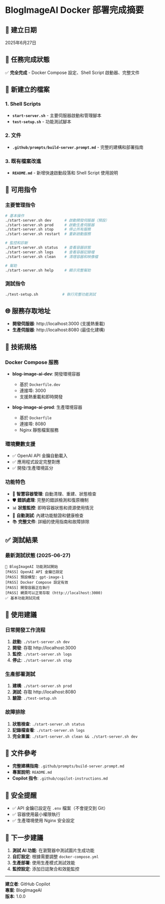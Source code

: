 # BlogImageAI Docker 部署完成摘要

## 📅 建立日期
2025年6月27日

## 🎯 任務完成狀態
✅ **完全完成** - Docker Compose 設定、Shell Script 啟動器、完整文件

## 📁 新建立的檔案

### 1. Shell Scripts
- **`start-server.sh`** - 主要伺服器啟動和管理腳本
- **`test-setup.sh`** - 功能測試腳本

### 2. 文件
- **`.github/prompts/build-server.prompt.md`** - 完整的建構和部署指南

### 3. 既有檔案改進
- **`README.md`** - 新增快速啟動段落和 Shell Script 使用說明

## 🚀 可用指令

### 主要管理指令
```bash
# 基本操作
./start-server.sh dev      # 啟動開發伺服器（預設）
./start-server.sh prod     # 啟動生產伺服器  
./start-server.sh stop     # 停止所有服務
./start-server.sh restart  # 重新啟動服務

# 監控和診斷
./start-server.sh status   # 查看容器狀態
./start-server.sh logs     # 查看容器記錄檔
./start-server.sh clean    # 清理容器和映像檔

# 幫助
./start-server.sh help     # 顯示完整幫助
```

### 測試指令
```bash
./test-setup.sh           # 執行完整功能測試
```

## 🌐 服務存取地址

- **開發伺服器**: http://localhost:3000 (支援熱重載)
- **生產伺服器**: http://localhost:8080 (最佳化建構)

## 🔧 技術規格

### Docker Compose 服務
- **blog-image-ai-dev**: 開發環境容器
  - 基於 `Dockerfile.dev`
  - 連接埠: 3000
  - 支援熱重載和即時開發
  
- **blog-image-ai-prod**: 生產環境容器
  - 基於 `Dockerfile`
  - 連接埠: 8080
  - Nginx 靜態檔案服務

### 環境變數支援
- ✅ OpenAI API 金鑰自動載入
- ✅ 應用程式設定完整對應
- ✅ 開發/生產環境區分

### 功能特色
- 🔄 **智慧容器管理**: 自動清理、重建、狀態檢查
- 🛡️ **錯誤處理**: 完整的錯誤檢測和復原機制  
- 📊 **狀態監控**: 即時容器狀態和資源使用情況
- 🧪 **自動測試**: 內建功能驗證和健康檢查
- 📚 **完整文件**: 詳細的使用指南和故障排除

## ✅ 測試結果

### 最新測試狀態 (2025-06-27)
```
🧪 BlogImageAI 功能測試開始
[PASS] OpenAI API 金鑰已設定
[PASS] 預設模型: gpt-image-1  
[PASS] Docker Compose 設定有效
[PASS] 開發容器正在執行
[PASS] 網頁可以正常存取 (http://localhost:3000)
✅ 基本功能測試完成
```

## 🎉 使用建議

### 日常開發工作流程
1. **啟動**: `./start-server.sh dev`
2. **開發**: 存取 http://localhost:3000
3. **監控**: `./start-server.sh logs`
4. **停止**: `./start-server.sh stop`

### 生產部署測試
1. **建構**: `./start-server.sh prod`
2. **測試**: 存取 http://localhost:8080
3. **驗證**: `./test-setup.sh`

### 故障排除
1. **狀態檢查**: `./start-server.sh status`
2. **記錄檔查看**: `./start-server.sh logs`
3. **完全重置**: `./start-server.sh clean && ./start-server.sh dev`

## 📖 文件參考

- **完整建構指南**: `.github/prompts/build-server.prompt.md`
- **專案說明**: `README.md`
- **Copilot 指令**: `.github/copilot-instructions.md`

## 🔐 安全提醒

- ✅ API 金鑰已設定在 `.env` 檔案（不會提交到 Git）
- ✅ 容器使用最小權限執行
- ✅ 生產環境使用 Nginx 安全設定

## 🎯 下一步建議

1. **測試 AI 功能**: 在瀏覽器中測試圖片生成功能
2. **自訂設定**: 根據需要調整 `docker-compose.yml`
3. **生產部署**: 使用生產模式測試效能
4. **監控設定**: 添加日誌聚合和效能監控

---

**建立者**: GitHub Copilot  
**專案**: BlogImageAI  
**版本**: 1.0.0
